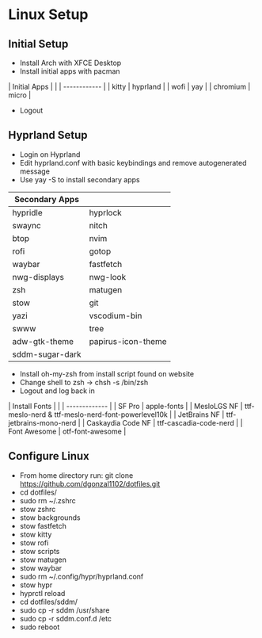 # Linux Setup

## Initial Setup

- Install Arch with XFCE Desktop
- Install initial apps with pacman

| Initial Apps | |
| ------------ |
| kitty | hyprland |
| wofi | yay |
| chromium | micro |

- Logout

## Hyprland Setup

- Login on Hyprland
- Edit hyprland.conf with basic keybindings and remove autogenerated message
- Use yay -S to install secondary apps

| Secondary Apps | |
| ---------| ---------|
| hypridle | hyprlock |
| swaync | nitch |
| btop | nvim |
| rofi  | gotop |
| waybar | fastfetch |
| nwg-displays | nwg-look |
| zsh | matugen |
| stow | git |
| yazi | vscodium-bin |
| swww | tree |
| adw-gtk-theme | papirus-icon-theme |
| sddm-sugar-dark | |

- Install oh-my-zsh from install script found on website
- Change shell to zsh -> chsh -s /bin/zsh
- Logout and log back in

| Install Fonts | |
| ------------- |
| SF Pro | apple-fonts |
| MesloLGS NF | ttf-meslo-nerd & ttf-meslo-nerd-font-powerlevel10k |
| JetBrains NF | ttf-jetbrains-mono-nerd |
| Caskaydia Code NF | ttf-cascadia-code-nerd |
| Font Awesome | otf-font-awesome |

## Configure Linux

- From home directory run: git clone https://github.com/dgonzal1102/dotfiles.git
- cd dotfiles/
- sudo rm ~/.zshrc
- stow zshrc
- stow backgrounds
- stow fastfetch
- stow kitty
- stow rofi
- stow scripts
- stow matugen
- stow waybar
- sudo rm ~/.config/hypr/hyprland.conf
- stow hypr
- hyprctl reload
- cd dotfiles/sddm/
- sudo cp -r sddm /usr/share
- sudo cp -r sddm.conf.d /etc
- sudo reboot

